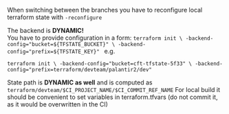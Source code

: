When switching between the branches you have to reconfigure local terraform state with `-reconfigure` 

The backend is **DYNAMIC!**  
You have to provide configuration in a form:
`terraform init \
-backend-config="bucket=${TFSTATE_BUCKET}" \
-backend-config="prefix=${TFSTATE_KEY}"
`
e.g.

`terraform init \
-backend-config="bucket=cft-tfstate-5f33" \
-backend-config="prefix=terraform/devteam/palantir2/dev"`

State path is **DYNAMIC as well** and is computed as `terraform/devteam/$CI_PROJECT_NAME/$CI_COMMIT_REF_NAME`
For local build it should be convenient to set variables in terraform.tfvars (do not commit it, as it would be overwritten in the CI)